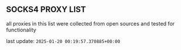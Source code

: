 ## SOCKS4 PROXY LIST

all proxies in this list were collected from open sources and tested for functionality

last update: `2025-01-20 00:19:57.370885+00:00`
